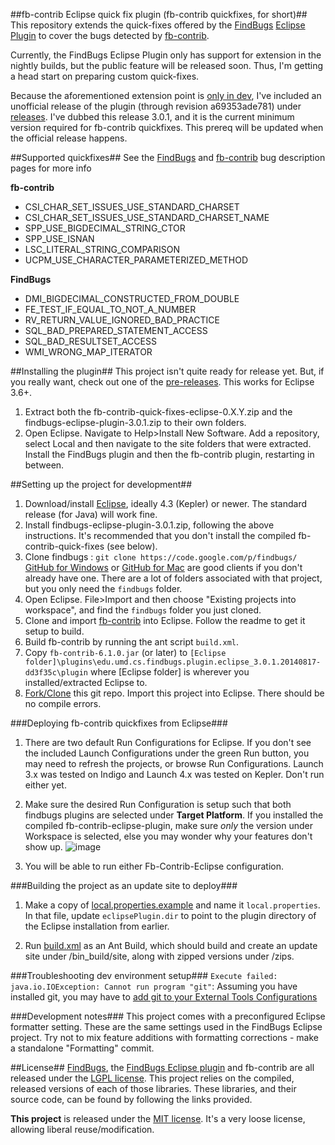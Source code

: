 ##fb-contrib Eclipse quick fix plugin (fb-contrib quickfixes, for short)##
This repository extends the quick-fixes offered by the [FindBugs](http://findbugs.sourceforge.net/) [Eclipse Plugin](http://findbugs.sourceforge.net/downloads.html) to cover the bugs detected by [fb-contrib](http://fb-contrib.sourceforge.net/).

Currently, the FindBugs Eclipse Plugin only has support for extension in the nightly builds, but the public feature will be released soon.  Thus, I'm getting a head start on preparing custom quick-fixes.

Because the aforementioned extension point is [only in dev](https://code.google.com/p/findbugs/source/detail?r=491d7f9cae6cef8919f0d76104dd567d8489db06), I've included an unofficial release of the plugin (through revision a69353ade781) under [releases](https://github.com/kjlubick/fb-contrib-eclipse-quick-fixes/releases).  I've dubbed this release 3.0.1, and it is the current minimum version required for fb-contrib quickfixes.  This prereq will be updated when the official release happens.

##Supported quickfixes##
See the [FindBugs](http://findbugs.sourceforge.net/bugDescriptions.html) and [fb-contrib](http://fb-contrib.sourceforge.net/bugdescriptions.html) bug description pages for more info

**fb-contrib**
- CSI_CHAR_SET_ISSUES_USE_STANDARD_CHARSET
- CSI_CHAR_SET_ISSUES_USE_STANDARD_CHARSET_NAME
- SPP_USE_BIGDECIMAL_STRING_CTOR
- SPP_USE_ISNAN
- LSC_LITERAL_STRING_COMPARISON
- UCPM_USE_CHARACTER_PARAMETERIZED_METHOD

**FindBugs**
- DMI_BIGDECIMAL_CONSTRUCTED_FROM_DOUBLE
- FE_TEST_IF_EQUAL_TO_NOT_A_NUMBER
- RV_RETURN_VALUE_IGNORED_BAD_PRACTICE
- SQL_BAD_PREPARED_STATEMENT_ACCESS
- SQL_BAD_RESULTSET_ACCESS
- WMI_WRONG_MAP_ITERATOR

##Installing the plugin##
This project isn't quite ready for release yet.  But, if you really want, check out one of the [pre-releases](https://github.com/kjlubick/fb-contrib-eclipse-quick-fixes/releases).  This works for Eclipse 3.6+.

1. Extract both the fb-contrib-quick-fixes-eclipse-0.X.Y.zip and the findbugs-eclipse-plugin-3.0.1.zip to their own folders. 
2. Open Eclipse.  Navigate to Help>Install New Software.  Add a repository, select Local and then navigate to the site folders that were extracted.  Install the FindBugs plugin and then the fb-contrib plugin, restarting in between.


##Setting up the project for development##
1. Download/install [Eclipse](https://www.eclipse.org/home/index.php), ideally 4.3 (Kepler) or newer.  The standard release (for Java) will work fine.
2. Install findbugs-eclipse-plugin-3.0.1.zip, following the above instructions.  It's recommended that you don't install the compiled fb-contrib-quick-fixes (see below).
3. Clone findbugs : `git clone https://code.google.com/p/findbugs/`  [GitHub for Windows](https://windows.github.com/) or [GitHub for Mac](https://mac.github.com/) are good clients if you don't already have one.  There are a lot of folders associated with that project, but you only need the `findbugs` folder.
4. Open Eclipse.  File>Import and then choose "Existing projects into workspace", and find the `findbugs` folder you just cloned.
5. Clone and import [fb-contrib](https://github.com/mebigfatguy/fb-contrib) into Eclipse.  Follow the readme to get it setup to build.
6. Build fb-contrib by running the ant script `build.xml`.
7. Copy `fb-contrib-6.1.0.jar` (or later) to `[Eclipse folder]\plugins\edu.umd.cs.findbugs.plugin.eclipse_3.0.1.20140817-dd3f35c\plugin` where [Eclipse folder] is wherever you installed/extracted Eclipse to.
8. [Fork/Clone](https://help.github.com/articles/fork-a-repo) this git repo. Import this project into Eclipse.  There should be no compile errors.

###Deploying fb-contrib quickfixes from Eclipse###
1. There are two default Run Configurations for Eclipse.  If you don't see the included Launch Configurations under the green Run button, you may need to refresh the projects, or browse Run Configurations.  Launch 3.x was tested on Indigo and Launch 4.x was tested on Kepler.  Don't run either yet.

2. Make sure the desired Run Configuration is setup such that both findbugs plugins are selected under **Target Platform**.  If you installed the compiled fb-contrib-eclipse-plugin, make sure *only* the version under Workspace is selected, else you may wonder why your features don't show up. ![image](https://cloud.githubusercontent.com/assets/6819944/4005374/9bd7dfa8-2990-11e4-81d2-a6ce8ed75452.png)

3. You will be able to run either Fb-Contrib-Eclipse configuration.

###Building the project as an update site to deploy###
1. Make a copy of [local.properties.example](https://github.com/kjlubick/fb-contrib-eclipse-quick-fixes/blob/master/local.properties.example) and name it `local.properties`.  In that file, update `eclipsePlugin.dir` to point to the plugin directory of the Eclipse installation from earlier.

2. Run [build.xml](https://github.com/kjlubick/fb-contrib-eclipse-quick-fixes/blob/master/build.xml) as an Ant Build, which should build and create an update site under /bin_build/site, along with zipped versions under /zips.

###Troubleshooting dev environment setup###
`Execute failed: java.io.IOException: Cannot run program "git"`: Assuming you have installed git, you may have to [add git to your External Tools Configurations](http://stackoverflow.com/a/3196633/1447621)

###Development notes###
This project comes with a preconfigured Eclipse formatter setting.  These are the same settings used in the FindBugs Eclipse project.  Try not to mix feature additions with formatting corrections - make a standalone "Formatting" commit.

##License##
[FindBugs](http://findbugs.sourceforge.net/downloads.html), the [FindBugs Eclipse plugin](http://findbugs.sourceforge.net/downloads.html) and fb-contrib are all released under the [LGPL license](https://tldrlegal.com/license/gnu-lesser-general-public-license-v2.1-(lgpl-2.1)#fulltext).  This project relies on the compiled, released versions of each of those libraries.  These libraries, and their source code, can be found by following the links provided.

**This project** is released under the [MIT license](https://tldrlegal.com/license/mit-license#fulltext).  It's a very loose license, allowing liberal reuse/modification.
